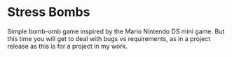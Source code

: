 Stress Bombs
=====

Simple bomb-omb game inspired by the Mario Nintendo DS mini game. 
But this time you will get to deal with bugs vs requirements, as in a project release as this is for a project in my work.